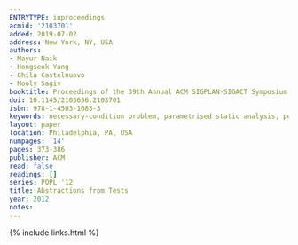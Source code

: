 ```yaml
---
ENTRYTYPE: inproceedings
acmid: '2103701'
added: 2019-07-02
address: New York, NY, USA
authors:
- Mayur Naik
- Hongseok Yang
- Ghila Castelnuovo
- Mooly Sagiv
booktitle: Proceedings of the 39th Annual ACM SIGPLAN-SIGACT Symposium on Principles of Programming Languages
doi: 10.1145/2103656.2103701
isbn: 978-1-4503-1083-3
keywords: necessary-condition problem, parametrised static analysis, points-to analysis, testing, thread-escape analysis
layout: paper
location: Philadelphia, PA, USA
numpages: '14'
pages: 373-386
publisher: ACM
read: false
readings: []
series: POPL '12
title: Abstractions from Tests
year: 2012
notes:
---
```

{% include links.html %}
